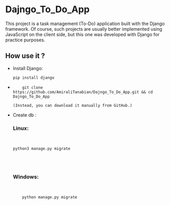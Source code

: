 # Dajngo_To_Do_App
This project is a task management (To-Do) application built with the Django framework. Of course, such projects are usually better implemented using JavaScript on the client side, but this one was developed with Django for practice purposes.


## How use it ? 
<ul>
  <li>
    Install Django:
    
```
pip install django
```
    
  </li>
  <li>
    
```
    git clone https://github.com/AmiraliTanabian/Dajngo_To_Do_App.git && cd Dajngo_To_Do_App
```

    (Instead, you can download it manually from GitHub.)
  </li>
  <li>
    Create db :<br>
    
### Linux:
  <br>
    
```
python3 manage.py migrate
```
<br><br>

  ### Windows:
  </b><br>
    
```
    python manage.py migrate
```
  </li>
  
</ul>
